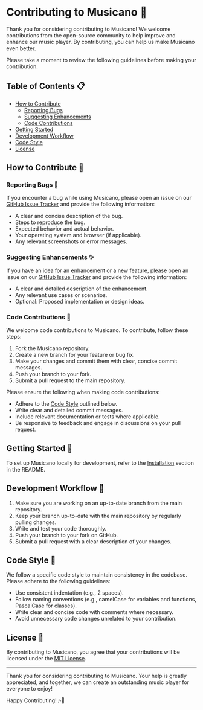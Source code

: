 # Contributing to Musicano 🤝

Thank you for considering contributing to Musicano! We welcome contributions from the open-source community to help improve and enhance our music player. By contributing, you can help us make Musicano even better.

Please take a moment to review the following guidelines before making your contribution.

## Table of Contents 📋

- [How to Contribute](#how-to-contribute)
  - [Reporting Bugs](#reporting-bugs)
  - [Suggesting Enhancements](#suggesting-enhancements)
  - [Code Contributions](#code-contributions)
- [Getting Started](#getting-started)
- [Development Workflow](#development-workflow)
- [Code Style](#code-style)
- [License](#license)

## How to Contribute 🚀

### Reporting Bugs 🐛

If you encounter a bug while using Musicano, please open an issue on our [GitHub Issue Tracker](https://github.com/your-username/Musicano/issues) and provide the following information:

- A clear and concise description of the bug.
- Steps to reproduce the bug.
- Expected behavior and actual behavior.
- Your operating system and browser (if applicable).
- Any relevant screenshots or error messages.

### Suggesting Enhancements ✨

If you have an idea for an enhancement or a new feature, please open an issue on our [GitHub Issue Tracker](https://github.com/your-username/Musicano/issues) and provide the following information:

- A clear and detailed description of the enhancement.
- Any relevant use cases or scenarios.
- Optional: Proposed implementation or design ideas.

### Code Contributions 🧰

We welcome code contributions to Musicano. To contribute, follow these steps:

1. Fork the Musicano repository.
2. Create a new branch for your feature or bug fix.
3. Make your changes and commit them with clear, concise commit messages.
4. Push your branch to your fork.
5. Submit a pull request to the main repository.

Please ensure the following when making code contributions:

- Adhere to the [Code Style](#code-style) outlined below.
- Write clear and detailed commit messages.
- Include relevant documentation or tests where applicable.
- Be responsive to feedback and engage in discussions on your pull request.

## Getting Started 🏁

To set up Musicano locally for development, refer to the [Installation](#installation) section in the README.

## Development Workflow 🔄

1. Make sure you are working on an up-to-date branch from the main repository.
2. Keep your branch up-to-date with the main repository by regularly pulling changes.
3. Write and test your code thoroughly.
4. Push your branch to your fork on GitHub.
5. Submit a pull request with a clear description of your changes.

## Code Style 🎨

We follow a specific code style to maintain consistency in the codebase. Please adhere to the following guidelines:

- Use consistent indentation (e.g., 2 spaces).
- Follow naming conventions (e.g., camelCase for variables and functions, PascalCase for classes).
- Write clear and concise code with comments where necessary.
- Avoid unnecessary code changes unrelated to your contribution.

## License 📄

By contributing to Musicano, you agree that your contributions will be licensed under the [MIT License](LICENSE).

---

Thank you for considering contributing to Musicano. Your help is greatly appreciated, and together, we can create an outstanding music player for everyone to enjoy!

Happy Contributing! 🎶🎉
